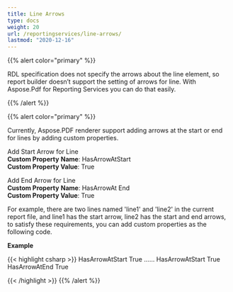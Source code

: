 ```yaml
---
title: Line Arrows
type: docs
weight: 20
url: /reportingservices/line-arrows/
lastmod: "2020-12-16"
---
```


{{% alert color="primary" %}}

RDL specification does not specify the arrows about the line element, so report builder doesn’t support the setting of arrows for line. With Aspose.Pdf for Reporting Services you can do that easily.

{{% /alert %}}

{{% alert color="primary" %}}

Currently, Aspose.PDF renderer support adding arrows at the start or end for lines by adding custom properties.

Add Start Arrow for Line  
**Custom Property** **Name**: HasArrowAtStart  
**Custom Property Value**: True  

Add End Arrow for Line  
**Custom Property** **Name**: HasArrowAt End  
**Custom Property Value**: True  

For example, there are two lines named 'line1' and 'line2' in the current report file, and line1 has the start arrow, line2 has the start and end arrows, to satisfy these requirements, you can add custom properties as the following code.

**Example**

{{< highlight csharp >}}
 <Line Name="line1">
    <Style>
      ......
    </style>
    <CustomProperties>
      <CustomProperty>
        <Name>HasArrowAtStart</Name>
        <Value>True</Value>
      </CustomProperty>
    </CustomProperties>
</Line>
......
<Line Name="line2">
    <Style>
      ......
    </style>
    <CustomProperties>
      <CustomProperty>
        <Name>HasArrowAtStart</Name>
        <Value>True</Value>
      </CustomProperty>
<CustomProperty>
        <Name>HasArrowAtEnd</Name>
        <Value>True</Value>
      </CustomProperty>
    </CustomProperties>
</Line>

{{< /highlight >}}
{{% /alert %}}
